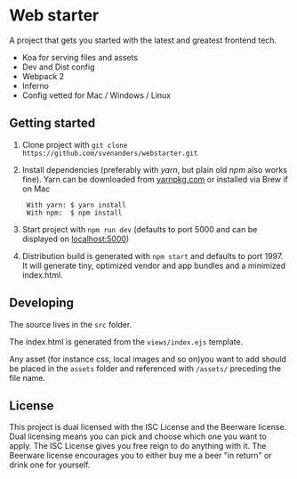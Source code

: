 # Web starter

A project that gets you started with the latest and greatest frontend tech.

* Koa for serving files and assets
* Dev and Dist config
* Webpack 2 
* Inferno
* Config vetted for Mac / Windows / Linux

## Getting started

1. Clone project with ```git clone https://github.com/svenanders/webstarter.git```

2. Install dependencies (preferably with *yarn*, but plain old *npm* also works fine).    Yarn can be downloaded from [yarnpkg.com](https://yarnpkg.com/lang/en/) or installed via Brew if on Mac
       
        With yarn: $ yarn install
        With npm:  $ npm install
    
3. Start project with ```npm run dev``` (defaults to port 5000 and can be displayed on [localhost:5000](http://localhost:5000))

4. Distribution build is generated with ```npm start``` and defaults to port 1997. It will generate tiny, optimized vendor and app bundles and a minimized index.html.

## Developing

The source lives in the ```src``` folder.

The index.html is generated from the ```views/index.ejs``` template.

Any asset (for instance css, local images and so on)you want to add should be placed in the ```assets``` folder and 
referenced with ```/assets/``` preceding the file name.

## License

This project is dual licensed with the ISC License and the Beerware license.
Dual licensing means you can pick and choose which one you want to apply. The ISC License gives you free reign to 
do anything with it. The Beerware license encourages you to either buy me a beer "in return" or drink one for yourself. 

